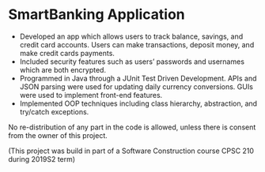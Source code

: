 # SmartBanking Application
- Developed an app which allows users to track balance, savings, and credit card accounts. Users can make transactions, deposit money, and make credit cards payments. 
- Included security features such as users’ passwords and usernames which are both encrypted.
- Programmed in Java through a JUnit Test Driven Development. APIs and JSON parsing were used for updating daily currency conversions. GUIs were used to implement front-end features.
- Implemented OOP techniques including class hierarchy, abstraction, and try/catch exceptions.

No re-distribution of any part in the code is allowed, unless there is consent from the owner of this project.

(This project was build in part of a Software Construction course CPSC 210 during 2019S2 term)

